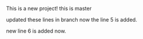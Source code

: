 This is a new project!
this is master

updated these lines in branch
now the line 5 is added.

new line 6 is added now.
